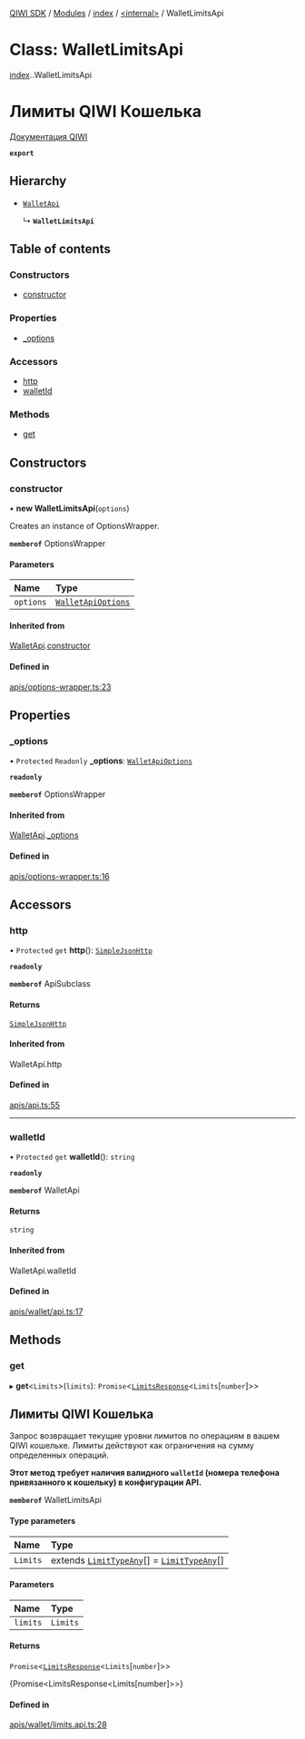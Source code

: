 [QIWI SDK](../README.md) / [Modules](../modules.md) / [index](../modules/index.md) / [<internal\>](../modules/index._internal_.md) / WalletLimitsApi

# Class: WalletLimitsApi

[index](../modules/index.md).[<internal>](../modules/index._internal_.md).WalletLimitsApi

# Лимиты QIWI Кошелька
[Документация QIWI](https://developer.qiwi.com/ru/qiwi-wallet-personal/#limits)

**`export`**

## Hierarchy

- [`WalletApi`](index._internal_.WalletApi.md)

  ↳ **`WalletLimitsApi`**

## Table of contents

### Constructors

- [constructor](index._internal_.WalletLimitsApi.md#constructor)

### Properties

- [\_options](index._internal_.WalletLimitsApi.md#_options)

### Accessors

- [http](index._internal_.WalletLimitsApi.md#http)
- [walletId](index._internal_.WalletLimitsApi.md#walletid)

### Methods

- [get](index._internal_.WalletLimitsApi.md#get)

## Constructors

### constructor

• **new WalletLimitsApi**(`options`)

Creates an instance of OptionsWrapper.

**`memberof`** OptionsWrapper

#### Parameters

| Name | Type |
| :------ | :------ |
| `options` | [`WalletApiOptions`](../interfaces/index.QIWI.WalletApiOptions.md) |

#### Inherited from

[WalletApi](index._internal_.WalletApi.md).[constructor](index._internal_.WalletApi.md#constructor)

#### Defined in

[apis/options-wrapper.ts:23](https://github.com/AlexXanderGrib/node-qiwi-sdk/blob/05e2fb8/src/apis/options-wrapper.ts#L23)

## Properties

### \_options

• `Protected` `Readonly` **\_options**: [`WalletApiOptions`](../interfaces/index.QIWI.WalletApiOptions.md)

**`readonly`**

**`memberof`** OptionsWrapper

#### Inherited from

[WalletApi](index._internal_.WalletApi.md).[_options](index._internal_.WalletApi.md#_options)

#### Defined in

[apis/options-wrapper.ts:16](https://github.com/AlexXanderGrib/node-qiwi-sdk/blob/05e2fb8/src/apis/options-wrapper.ts#L16)

## Accessors

### http

• `Protected` `get` **http**(): [`SimpleJsonHttp`](index.QIWI.SimpleJsonHttp.md)

**`readonly`**

**`memberof`** ApiSubclass

#### Returns

[`SimpleJsonHttp`](index.QIWI.SimpleJsonHttp.md)

#### Inherited from

WalletApi.http

#### Defined in

[apis/api.ts:55](https://github.com/AlexXanderGrib/node-qiwi-sdk/blob/05e2fb8/src/apis/api.ts#L55)

___

### walletId

• `Protected` `get` **walletId**(): `string`

**`readonly`**

**`memberof`** WalletApi

#### Returns

`string`

#### Inherited from

WalletApi.walletId

#### Defined in

[apis/wallet/api.ts:17](https://github.com/AlexXanderGrib/node-qiwi-sdk/blob/05e2fb8/src/apis/wallet/api.ts#L17)

## Methods

### get

▸ **get**<`Limits`\>(`limits`): `Promise`<[`LimitsResponse`](../modules/index.QIWI.md#limitsresponse)<`Limits`[`number`]\>\>

## Лимиты QIWI Кошелька

Запрос возвращает текущие уровни лимитов по операциям в
вашем QIWI кошельке. Лимиты действуют как ограничения на
сумму определенных операций.

**Этот метод требует наличия валидного `walletId` (номера телефона привязанного к кошельку) в конфигурации API.**

**`memberof`** WalletLimitsApi

#### Type parameters

| Name | Type |
| :------ | :------ |
| `Limits` | extends [`LimitTypeAny`](../modules/index.QIWI.md#limittypeany)[] = [`LimitTypeAny`](../modules/index.QIWI.md#limittypeany)[] |

#### Parameters

| Name | Type |
| :------ | :------ |
| `limits` | `Limits` |

#### Returns

`Promise`<[`LimitsResponse`](../modules/index.QIWI.md#limitsresponse)<`Limits`[`number`]\>\>

{Promise<LimitsResponse<Limits[number]>>}

#### Defined in

[apis/wallet/limits.api.ts:28](https://github.com/AlexXanderGrib/node-qiwi-sdk/blob/05e2fb8/src/apis/wallet/limits.api.ts#L28)
